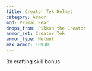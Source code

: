 ```yaml
---
title: Creator Tek Helmet
category: Armor
mod: Primal Fear
drops_from: Pikkon the Creator
armor_set: Creator Tek
armor_type: Helmet
max_armor: 10930
---
```


3x crafting skill bonus